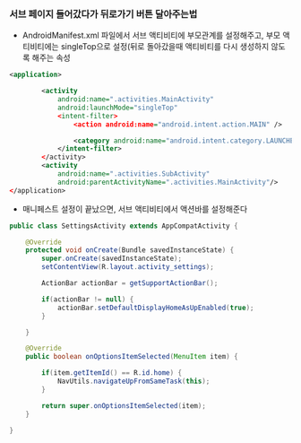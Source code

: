 ### 서브 페이지 들어갔다가 뒤로가기 버튼 달아주는법
- AndroidManifest.xml 파일에서 서브 액티비티에 부모관계를 설정해주고, 부모 액티비티에는 singleTop으로 설정(뒤로 돌아갔을때 액티비티를 다시 생성하지 않도록 해주는 속성 
```xml
<application>

        <activity
            android:name=".activities.MainActivity"
            android:launchMode="singleTop"
            <intent-filter>
                <action android:name="android.intent.action.MAIN" />

                <category android:name="android.intent.category.LAUNCHER" />
            </intent-filter>
        </activity>
        <activity
            android:name=".activities.SubActivity"
            android:parentActivityName=".activities.MainActivity"/>
</application>
```
- 매니페스트 설정이 끝났으면, 서브 액티비티에서 액션바를 설정해준다
```java
public class SettingsActivity extends AppCompatActivity {

    @Override
    protected void onCreate(Bundle savedInstanceState) {
        super.onCreate(savedInstanceState);
        setContentView(R.layout.activity_settings);

        ActionBar actionBar = getSupportActionBar();

        if(actionBar != null) {
            actionBar.setDefaultDisplayHomeAsUpEnabled(true);
        }

    }

    @Override
    public boolean onOptionsItemSelected(MenuItem item) {

        if(item.getItemId() == R.id.home) {
            NavUtils.navigateUpFromSameTask(this);
        }

        return super.onOptionsItemSelected(item);
    }
    
}
```
